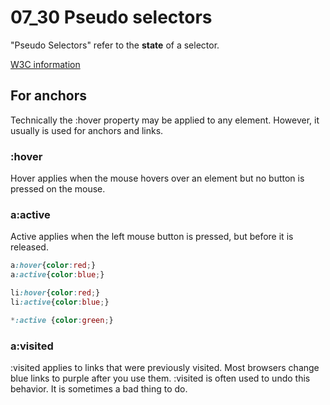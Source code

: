 # 07_30 Pseudo selectors

"Pseudo Selectors" refer to the **state** of a selector.  

[W3C information](https://www.w3schools.com/css/css_pseudo_classes.asp)

## For anchors

Technically the :hover property may be applied to any element.  However, it usually is used for anchors and links.

### :hover

Hover applies when the mouse hovers over an element but no button is pressed on the mouse.

### a:active

Active applies when the left mouse button is pressed, but before it is released.

```css
a:hover{color:red;}
a:active{color:blue;}

li:hover{color:red;}
li:active{color:blue;}

*:active {color:green;}
```

### a:visited

:visited applies to links that were previously visited.  Most browsers change blue links to purple after you use them.  :visited is often used to undo this behavior.  It is sometimes a bad thing to do.